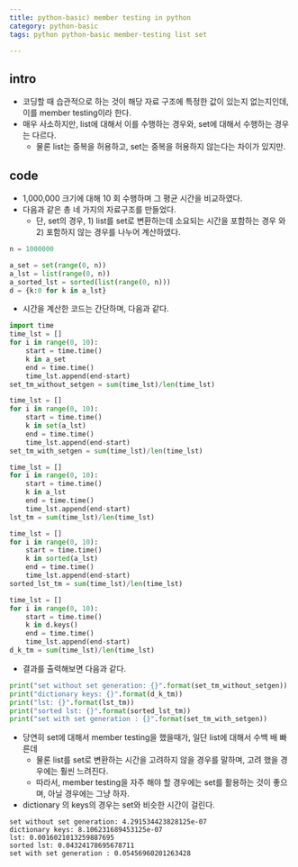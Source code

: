 ```yaml
---
title: python-basic) member testing in python
category: python-basic
tags: python python-basic member-testing list set

---
```


## intro 

- 코딩할 때 습관적으로 하는 것이 해당 자료 구조에 특정한 값이 있는지 없는지인데, 이를 member testing이라 한다. 
- 매우 사소하지만, list에 대해서 이를 수행하는 경우와, set에 대해서 수행하는 경우는 다르다. 
	- 물론 list는 중복을 허용하고, set는 중복을 허용하지 않는다는 차이가 있지만. 

## code 

- 1,000,000 크기에 대해 10 회 수행하며 그 평균 시간을 비교하였다. 
- 다음과 같은 총 네 가지의 자료구조를 만들었다. 
	- 단, set의 경우, 1) list를 set로 변환하는데 소요되는 시간을 포함하는 경우 와 2) 포함하지 않는 경우를 나누어 계산하였다. 

```python
n = 1000000

a_set = set(range(0, n))
a_lst = list(range(0, n))
a_sorted_lst = sorted(list(range(0, n)))
d = {k:0 for k in a_lst}
```

- 시간을 계산한 코드는 간단하며, 다음과 같다. 

```python
import time
time_lst = []
for i in range(0, 10):
    start = time.time()
    k in a_set
    end = time.time()
    time_lst.append(end-start)
set_tm_without_setgen = sum(time_lst)/len(time_lst)

time_lst = []
for i in range(0, 10):
    start = time.time()
    k in set(a_lst)
    end = time.time()
    time_lst.append(end-start)
set_tm_with_setgen = sum(time_lst)/len(time_lst)

time_lst = []
for i in range(0, 10):
    start = time.time()
    k in a_lst
    end = time.time()
    time_lst.append(end-start)
lst_tm = sum(time_lst)/len(time_lst)

time_lst = []
for i in range(0, 10):
    start = time.time()
    k in sorted(a_lst)
    end = time.time()
    time_lst.append(end-start)
sorted_lst_tm = sum(time_lst)/len(time_lst)

time_lst = []
for i in range(0, 10):
    start = time.time()
    k in d.keys()
    end = time.time()
    time_lst.append(end-start)
d_k_tm = sum(time_lst)/len(time_lst)
```

- 결과를 출력해보면 다음과 같다. 

```python
print("set without set generation: {}".format(set_tm_without_setgen))
print("dictionary keys: {}".format(d_k_tm))
print("lst: {}".format(lst_tm))
print("sorted lst: {}".format(sorted_lst_tm))
print("set with set generation : {}".format(set_tm_with_setgen))
```

- 당연히 set에 대해서 member testing을 했을때가, 일단 list에 대해서 수백 배 빠른데
	- 물론 list를 set로 변환하는 시간을 고려하지 않을 경우를 말하며, 고려 했을 경우에는 훨씬 느려진다. 
	- 따라서, member testing을 자주 해야 할 경우에는 set를 활용하는 것이 좋으며, 아닐 경우에는 그냥 하자. 
- dictionary 의 keys의 경우는 set와 비슷한 시간이 걸린다. 

```
set without set generation: 4.291534423828125e-07
dictionary keys: 8.106231689453125e-07
lst: 0.0016021013259887695
sorted lst: 0.04324178695678711
set with set generation : 0.05456960201263428
```
